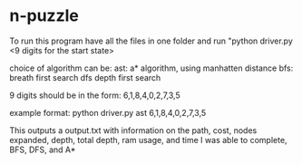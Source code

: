 # n-puzzle

To run this program have all the files in one folder and run "python driver.py <choice of algorithm> <9 digits for the start state>

choice of algorithm can be:
ast: a\* algorithm, using manhatten distance
bfs: breath first search
dfs depth first search

9 digits should be in the form:
6,1,8,4,0,2,7,3,5

example format: python driver.py ast 6,1,8,4,0,2,7,3,5

This outputs a output.txt with information on the path, cost, nodes expanded, depth, total depth, ram usage, and time
I was able to complete, BFS, DFS, and A\*
